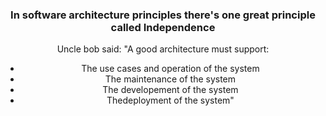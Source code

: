 <h3 align="center"> In software architecture principles there's one great principle called Independence </h3>

<p align="center">Uncle bob said: "A good architecture must support:</p>

<div align="center">
  <ul>
    <li>The use cases and operation of the system</li>
    <li>The maintenance of the system</li>
    <li>The developement of the system</li>
    <li>Thedeployment of the system"</li>
  </ul>
</div>

  
